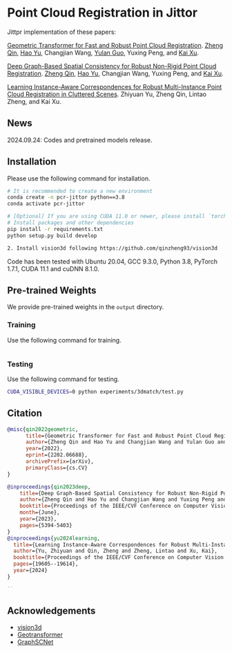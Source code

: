 # Point Cloud Registration in Jittor

Jittpr implementation of these papers:

[Geometric Transformer for Fast and Robust Point Cloud Registration](https://arxiv.org/abs/2202.06688).
[Zheng Qin](https://scholar.google.com/citations?user=DnHBAN0AAAAJ), [Hao Yu](https://scholar.google.com/citations?user=g7JfRn4AAAAJ), Changjian Wang, [Yulan Guo](https://scholar.google.com/citations?user=WQRNvdsAAAAJ), Yuxing Peng, and [Kai Xu](https://scholar.google.com/citations?user=GuVkg-8AAAAJ).

[Deep Graph-Based Spatial Consistency for Robust Non-Rigid Point Cloud Registration](http://arxiv.org/abs/2303.09950).
[Zheng Qin](https://scholar.google.com/citations?user=DnHBAN0AAAAJ), [Hao Yu](https://scholar.google.com/citations?user=g7JfRn4AAAAJ),
Changjian Wang, Yuxing Peng, and [Kai Xu](https://scholar.google.com/citations?user=GuVkg-8AAAAJ).

[Learning Instance-Aware Correspondences for Robust Multi-Instance Point Cloud Registration in Cluttered Scenes](https://arxiv.org/abs/2404.04557).
Zhiyuan Yu, Zheng Qin, Lintao Zheng, and Kai Xu.


## News

2024.09.24: Codes and pretrained models release.

## Installation

Please use the following command for installation.

```bash
# It is recommended to create a new environment
conda create -n pcr-jittor python==3.8
conda activate pcr-jittor

# [Optional] If you are using CUDA 11.0 or newer, please install `torch==1.7.1+cu110`
# Install packages and other dependencies
pip install -r requirements.txt
python setup.py build develop

2. Install vision3d following https://github.com/qinzheng93/vision3d
```

Code has been tested with Ubuntu 20.04, GCC 9.3.0, Python 3.8, PyTorch 1.7.1, CUDA 11.1 and cuDNN 8.1.0.

## Pre-trained Weights

We provide pre-trained weights in the `output` directory.

### Training

 Use the following command for training.

```bash ./train_jittor.sh
```

### Testing

Use the following command for testing.

```bash
CUDA_VISIBLE_DEVICES=0 python experiments/3dmatch/test.py
```


## Citation

```bibtex
@misc{qin2022geometric,
      title={Geometric Transformer for Fast and Robust Point Cloud Registration},
      author={Zheng Qin and Hao Yu and Changjian Wang and Yulan Guo and Yuxing Peng and Kai Xu},
      year={2022},
      eprint={2202.06688},
      archivePrefix={arXiv},
      primaryClass={cs.CV}
}

@inproceedings{qin2023deep,
    title={Deep Graph-Based Spatial Consistency for Robust Non-Rigid Point Cloud Registration},
    author={Zheng Qin and Hao Yu and Changjian Wang and Yuxing Peng and Kai Xu},
    booktitle={Proceedings of the IEEE/CVF Conference on Computer Vision and Pattern Recognition (CVPR)},
    month={June},
    year={2023},
    pages={5394-5403}
}
@inproceedings{yu2024learning,
  title={Learning Instance-Aware Correspondences for Robust Multi-Instance Point Cloud Registration in Cluttered Scenes},
  author={Yu, Zhiyuan and Qin, Zheng and Zheng, Lintao and Xu, Kai},
  booktitle={Proceedings of the IEEE/CVF Conference on Computer Vision and Pattern Recognition},
  pages={19605--19614},
  year={2024}
}

``
```

## Acknowledgements

- [vision3d](https://github.com/qinzheng93/vision3d)
- [Geotransformer](https://github.com/qinzheng93/GeoTransformer)
- [GraphSCNet](https://github.com/qinzheng93/GraphSCNet)

